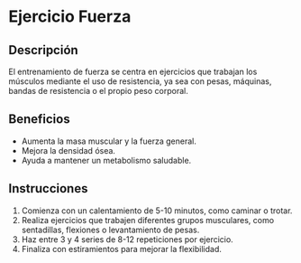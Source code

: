 # Ejercicio Fuerza

## Descripción

El entrenamiento de fuerza se centra en ejercicios que trabajan los músculos mediante el uso de resistencia, ya sea con pesas, máquinas, bandas de resistencia o el propio peso corporal.

## Beneficios

- Aumenta la masa muscular y la fuerza general.
- Mejora la densidad ósea.
- Ayuda a mantener un metabolismo saludable.

## Instrucciones

1. Comienza con un calentamiento de 5-10 minutos, como caminar o trotar.
2. Realiza ejercicios que trabajen diferentes grupos musculares, como sentadillas, flexiones o levantamiento de pesas.
3. Haz entre 3 y 4 series de 8-12 repeticiones por ejercicio.
4. Finaliza con estiramientos para mejorar la flexibilidad.
